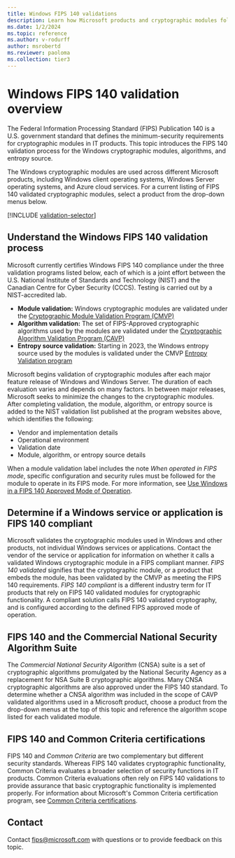 ```yaml
---
title: Windows FIPS 140 validations
description: Learn how Microsoft products and cryptographic modules follow the U.S. Federal government standard FIPS 140.
ms.date: 1/2/2024
ms.topic: reference
ms.author: v-rodurff
author: msrobertd
ms.reviewer: paoloma
ms.collection: tier3
---
```


# Windows FIPS 140 validation overview

The Federal Information Processing Standard (FIPS) Publication 140 is a U.S. government standard that defines the minimum-security requirements for cryptographic modules in IT products. This topic introduces the FIPS 140 validation process for the Windows cryptographic modules, algorithms, and entropy source.

The Windows cryptographic modules are used across different Microsoft products, including Windows client operating systems, Windows Server operating systems, and Azure cloud services. For a current listing of FIPS 140 validated cryptographic modules, select a product from the drop-down menus below.

[!INCLUDE [validation-selector](./includes/validation-selector.md)]

## Understand the Windows FIPS 140 validation process

Microsoft currently certifies Windows FIPS 140 compliance under the three validation programs listed below, each of which is a joint effort between the U.S. National Institute of Standards and Technology (NIST) and the Canadian Centre for Cyber Security (CCCS). Testing is carried out by a NIST-accredited lab.

- **Module validation:** Windows cryptographic modules are validated under the [Cryptographic Module Validation Program (CMVP)](https://csrc.nist.gov/Projects/cryptographic-module-validation-program)
- **Algorithm validation:** The set of FIPS-Approved cryptographic algorithms used by the modules are validated under the [Cryptographic Algorithm Validation Program (CAVP)](https://csrc.nist.gov/Projects/cryptographic-algorithm-validation-program)
- **Entropy source validation:** Starting in 2023, the Windows entropy source used by the modules is validated under the CMVP [Entropy Validation program](https://csrc.nist.gov/projects/cryptographic-module-validation-program/entropy-validations)

Microsoft begins validation of cryptographic modules after each major feature release of Windows and Windows Server. The duration of each evaluation varies and depends on many factors. In between major releases, Microsoft seeks to minimize the changes to the cryptographic modules. After completing validation, the module, algorithm, or entropy source is added to the NIST validation list published at the program websites above, which identifies the following:

- Vendor and implementation details
- Operational environment
- Validation date
- Module, algorithm, or entropy source details

When a module validation label includes the note *When operated in FIPS mode*, specific configuration and security rules must be followed for the module to operate in its FIPS mode. For more information, see [Use Windows in a FIPS 140 Approved Mode of Operation](use-windows-in-fips-approved-mode.md).

## Determine if a Windows service or application is FIPS 140 compliant

Microsoft validates the cryptographic modules used in Windows and other products, not individual Windows services or applications. Contact the vendor of the service or application for information on whether it calls a validated Windows cryptographic module in a FIPS compliant manner. *FIPS 140 validated* signifies that the cryptographic module, or a product that embeds the module, has been validated by the CMVP as meeting the FIPS 140 requirements. *FIPS 140 compliant* is a different industry term for IT products that rely on FIPS 140 validated modules for cryptographic functionality. A compliant solution calls FIPS 140 validated cryptography, and is configured according to the defined FIPS approved mode of operation.

## FIPS 140 and the Commercial National Security Algorithm Suite

The *Commercial National Security Algorithm* (CNSA) suite is a set of cryptographic algorithms promulgated by the National Security Agency as a replacement for NSA Suite B cryptographic algorithms. Many CNSA cryptographic algorithms are also approved under the FIPS 140 standard. To determine whether a CNSA algorithm was included in the scope of CAVP validated algorithms used in a Microsoft product, choose a product from the drop-down menus at the top of this topic and reference the algorithm scope listed for each validated module.

## FIPS 140 and Common Criteria certifications

FIPS 140 and *Common Criteria* are two complementary but different security standards. Whereas FIPS 140 validates cryptographic functionality, Common Criteria evaluates a broader selection of security functions in IT products. Common Criteria evaluations often rely on FIPS 140 validations to provide assurance that basic cryptographic functionality is implemented properly. For information about Microsoft's Common Criteria certification program, see [Common Criteria certifications](windows-platform-common-criteria.md).

## Contact

Contact [fips@microsoft.com](mailto:fips@microsoft.com) with questions or to provide feedback on this topic.
